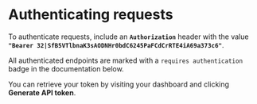 # Authenticating requests

To authenticate requests, include an **`Authorization`** header with the value **`"Bearer 32|SfB5VTlbnaK3sAODNHr0bdC6245PaFCdCrRTE4iA69a373c6"`**.

All authenticated endpoints are marked with a `requires authentication` badge in the documentation below.

You can retrieve your token by visiting your dashboard and clicking <b>Generate API token</b>.
